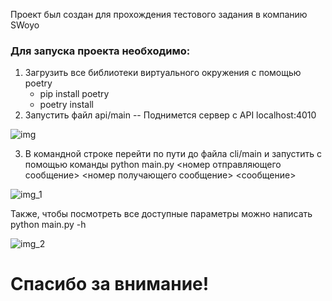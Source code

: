  Проект был создан для прохождения тестового задания в компанию SWoyo

### Для запуска проекта необходимо:

1. Загрузить все библиотеки виртуального окружения с помощью poetry
    * pip install poetry
    * poetry install
2. Запустить файл api/main -- Поднимется сервер с API localhost:4010

![img](https://github.com/user-attachments/assets/21552895-3134-4382-90ef-2554fb53f017)

3. В командной строке перейти по пути до файла cli/main и запустить с помощью команды python main.py 
<номер отправляющего сообщение> <номер получающего сообщение> <сообщение>

![img_1](https://github.com/user-attachments/assets/c05ceba7-3acf-4d00-966b-e06a23219c20)

Также, чтобы посмотреть все доступные параметры можно написать python main.py -h

![img_2](https://github.com/user-attachments/assets/f865e906-3139-4097-9837-d11e72896f0b)
# Спасибо за внимание!
